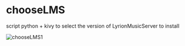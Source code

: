 # chooseLMS
script python + kivy to select the version of LyrionMusicServer to install

![chooseLMS1](https://github.com/user-attachments/assets/86007800-205d-4a77-b59c-ea69f0f718cd)
